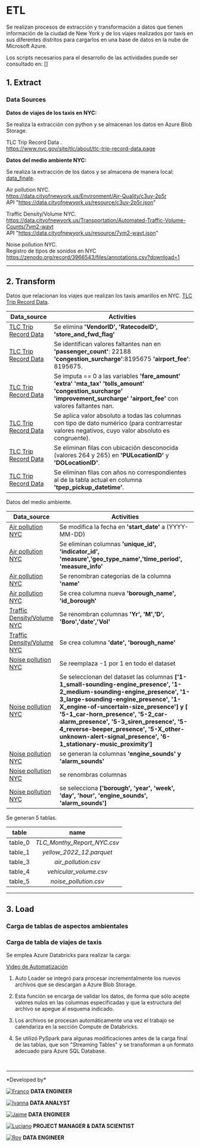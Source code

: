 # <h1> ETL </h1> 

Se realizan procesos de extracción y transformación a datos que tienen información de la ciudad de New York y de los viajes realizados por taxis en sus diferentes distritos para cargarlos en una base de datos en la nube de Microsoft Azure. 

Los scripts necesarios para el desarrollo de las actividades puede ser consultado en: []

## 1. Extract

### Data Sources

**Datos de viajes de los taxis en NYC:**<br>

Se realiza la extracción con python y se almacenan los datos en Azure Blob Storage.<br>

TLC Trip Record Data .<br>
https://www.nyc.gov/site/tlc/about/tlc-trip-record-data.page <br>


**Datos del medio ambiente NYC:**<br>

Se realiza la extracción de los datos y se almacena de manera local: [data_finale](https://github.com/francomyburg/Proyecto_grupal_DS/tree/main/data/finale_dataset).

Air pollution NYC.<br>
https://data.cityofnewyork.us/Environment/Air-Quality/c3uy-2p5r<br>
API "https://data.cityofnewyork.us/resource/c3uy-2p5r.json"

Traffic Density/Volume NYC.<br>
https://data.cityofnewyork.us/Transportation/Automated-Traffic-Volume-Counts/7ym2-wayt <br>
API "https://data.cityofnewyork.us/resource/7ym2-wayt.json"

Noise pollution NYC.<br>
Registro de tipos de sonidos en NYC https://zenodo.org/record/3966543/files/annotations.csv?download=1<br>

<hr>

## 2. Transform

Datos que relacionan los viajes que realizan los taxis amarillos en NYC. [TLC Trip Record Data](https://www.nyc.gov/site/tlc/about/tlc-trip-record-data.page).

| **Data_source** | **Activities** |
|---|---|
| [TLC Trip Record   Data](https://www.nyc.gov/site/tlc/about/tlc-trip-record-data.page) | Se elimina **'VendorID', 'RatecodeID', 'store_and_fwd_flag'** |
| [TLC Trip Record   Data](https://www.nyc.gov/site/tlc/about/tlc-trip-record-data.page) | Se   identifican valores faltantes nan en **'passenger_count'**: 22188   **'congestion_surcharge'**:8195675 **'airport_fee'**: 8195675. |
| [TLC Trip Record   Data](https://www.nyc.gov/site/tlc/about/tlc-trip-record-data.page) | Se   imputa == 0 a las variables **'fare_amount'** **'extra'** **'mta_tax'** **'tolls_amount'** **'congestion_surcharge'** **'improvement_surcharge'** **'airport_fee'** con   valores faltantes nan. |
| [TLC Trip Record   Data](https://www.nyc.gov/site/tlc/about/tlc-trip-record-data.page) | Se aplica valor absoluto a todas las columnas con tipo de dato numérico (para contrarrestar valores negativos, cuyo valor absoluto es congruente).|
| [TLC Trip Record   Data](https://www.nyc.gov/site/tlc/about/tlc-trip-record-data.page) | Se eliminan filas con ubicación desconocida (valores 264 y 265) en **'PULocationID'** y **'DOLocationID'**.|
| [TLC Trip Record   Data](https://www.nyc.gov/site/tlc/about/tlc-trip-record-data.page) | Se eliminan filas con años no correspondientes al de la tabla actual en columna **'tpep_pickup_datetime'**.|

Datos del medio ambiente.<br>

| **Data_source** | **Activities** |
|---|---|
| [Air pollution   NYC](     https://data.cityofnewyork.us/resource/c3uy-2p5r.json) | Se   modifica la fecha en **'start_date'** a (YYYY-MM-DD) |
| [Air pollution   NYC](     https://data.cityofnewyork.us/resource/c3uy-2p5r.json) | Se   eliminan columnas **'unique_id', 'indicator_id',   'measure','geo_type_name','time_period', 'measure_info'** |
| [Air pollution   NYC](     https://data.cityofnewyork.us/resource/c3uy-2p5r.json) | Se   renombran categorías de la columna **'name'** |
| [Air pollution   NYC](     https://data.cityofnewyork.us/resource/c3uy-2p5r.json) | Se   crea columna nueva **'borough_name', 'id_borough'** |
| [Traffic   Density/Volume   NYC](https://data.cityofnewyork.us/resource/7ym2-wayt.json) | Se   renombran columnas **'Yr', 'M','D', 'Boro','date','Vol'** |
| [Traffic   Density/Volume   NYC](https://data.cityofnewyork.us/resource/7ym2-wayt.json) | Se   crea columna **'date',   'borough_name'** |
| [Noise   pollution NYC](      https://zenodo.org/record/3966543/files/annotations.csv?download=1) | Se reemplaza -1 por 1 en todo el   dataset |
| [Noise   pollution NYC](      https://zenodo.org/record/3966543/files/annotations.csv?download=1) | Se seleccionan del dataset las   columnas **['1-1_small-sounding-engine_presence',  '1-2_medium-sounding-engine_presence',  '1-3_large-sounding-engine_presence',   '1-X_engine-of-uncertain-size_presence'] y   [ '5-1_car-horn_presence', '5-2_car-alarm_presence',   '5-3_siren_presence',     '5-4_reverse-beeper_presence', '5-X_other-unknown-alert-signal_presence',   '6-1_stationary-music_proximity']** |
| [Noise   pollution NYC](      https://zenodo.org/record/3966543/files/annotations.csv?download=1) | se generan la columnas   **'engine_sounds' y 'alarm_sounds'** |
| [Noise   pollution NYC](      https://zenodo.org/record/3966543/files/annotations.csv?download=1) | se renombras columnas |
| [Noise   pollution NYC](      https://zenodo.org/record/3966543/files/annotations.csv?download=1) | se selecciona **['borough',   'year', 'week', 'day', 'hour', 'engine_sounds', 'alarm_sounds']** |

Se generan 5 tablas.<br>

| **table** | **name** |
|:---:|:---:|
| table_0 | _TLC_Monthy_Report_NYC.csv_ |
| table_1 | _yellow_2022_12.parquet_ |
| table_3 | _air_pollution.csv_ |
| table_4 | _vehicular_volume.csv_ |
| table_5 | _noise_pollution.csv_ |

<hr>

## 3. Load

### Carga de tablas de aspectos ambientales

### Carga de tabla de viajes de taxis

Se emplea Azure Databricks para realizar la carga:<br>

[Video de Automatización](https://www.youtube.com/watch?v=4nu3QpO49Kw)

1. Auto Loader se integró para procesar incrementalmente los nuevos archivos que se descargan a Azure Blob Storage. 

2. Esta función se encarga de validar los datos, de forma que sólo acepte valores nulos en las columnas especificadas y que la estructura del archivo se apegue al esquema indicado.

3. Los archivos se procesan automáticamente una vez el trabajo se calendariza en la sección Compute de Databricks.

4. Se utilizó PySpark para algunas modificaciones antes de la carga final de las tablas, que son "Streaming Tables" y se transforman a un formato adecuado para Azure SQL Database.

 <br>

<hr>
*Developed by*

<a href="https://www.linkedin.com/in/franco-jonas-myburg-6095b8255/"><img alt="Franco" title="Connect with Franco" src="https://img.shields.io/badge/Franco Myburg-0077B5?style=flat&logo=Linkedin&logoColor=white"></a> **DATA ENGINEER**

<a href="https://www.linkedin.com/in/ivannagvdc/"><img alt="Ivanna" title="Connect with Ivanna" src="https://img.shields.io/badge/Ivanna Villa-0077B5?style=flat&logo=Linkedin&logoColor=white"></a> **DATA ANALYST**

<a href="https://www.linkedin.com/in/jospinoponce/"><img alt="Jaime" title="Connect with Jaime" src="https://img.shields.io/badge/Jaime Ospino-0077B5?style=flat&logo=Linkedin&logoColor=white"></a> **DATA ENGINEER**

<a href="https://www.linkedin.com/in/takticflow/"><img alt="Luciano" title="Connect with Luciano" src="https://img.shields.io/badge/Luciano Larrea-0077B5?style=flat&logo=Linkedin&logoColor=white"></a> **PROJECT MANAGER & DATA SCIENTIST**

<a href="https://www.linkedin.com/in/royquillca/"><img alt="Roy" title="Connect with Roy" src="https://img.shields.io/badge/Roy Quillca-0077B5?style=flat&logo=Linkedin&logoColor=white"></a> **DATA ENGINEER**




